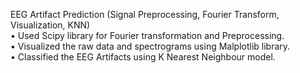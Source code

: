 EEG Artifact Prediction (Signal Preprocessing, Fourier Transform, Visualization, KNN)<br>
• Used Scipy library for Fourier transformation and Preprocessing.<br>
• Visualized the raw data and spectrograms using Malplotlib library.<br>
• Classified the EEG Artifacts using K Nearest Neighbour model.<br>
